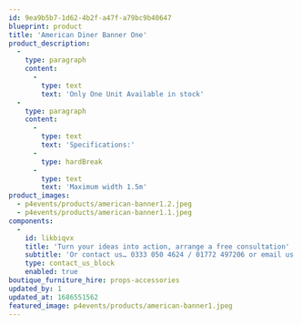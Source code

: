 ```yaml
---
id: 9ea9b5b7-1d62-4b2f-a47f-a79bc9b40647
blueprint: product
title: 'American Diner Banner One'
product_description:
  -
    type: paragraph
    content:
      -
        type: text
        text: 'Only One Unit Available in stock'
  -
    type: paragraph
    content:
      -
        type: text
        text: 'Specifications:'
      -
        type: hardBreak
      -
        type: text
        text: 'Maximum width 1.5m'
product_images:
  - p4events/products/american-banner1.2.jpeg
  - p4events/products/american-banner1.1.jpeg
components:
  -
    id: likbiqvx
    title: 'Turn your ideas into action, arrange a free consultation'
    subtitle: 'Or contact us… 0333 050 4624 / 01772 497206 or email us: info@p4events.co.uk'
    type: contact_us_block
    enabled: true
boutique_furniture_hire: props-accessories
updated_by: 1
updated_at: 1686551562
featured_image: p4events/products/american-banner1.jpeg
---
```

